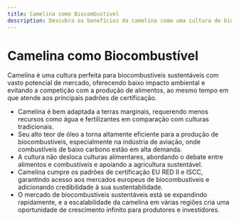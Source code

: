 ```yaml
---
title: Camelina como Biocombustível
description: Descubra os benefícios da camelina como uma cultura de biocombustível sustentável com vasto potencial de mercado.
---
```


# Camelina como Biocombustível
Camelina é uma cultura perfeita para biocombustíveis sustentáveis com vasto potencial de mercado, oferecendo baixo impacto ambiental e evitando a competição com a produção de alimentos, ao mesmo tempo em que atende aos principais padrões de certificação.

- Camelina é bem adaptada a terras marginais, requerendo menos recursos como água e fertilizantes em comparação com culturas tradicionais.
- Seu alto teor de óleo a torna altamente eficiente para a produção de biocombustíveis, especialmente na indústria de aviação, onde combustíveis de baixo carbono estão em alta demanda.
- A cultura não desloca culturas alimentares, abordando o debate entre alimentos e combustíveis e apoiando a agricultura sustentável.
- Camelina cumpre os padrões de certificação EU RED II e ISCC, garantindo acesso aos mercados europeus de biocombustíveis e adicionando credibilidade à sua sustentabilidade.
- O mercado de biocombustíveis sustentáveis está se expandindo rapidamente, e a escalabilidade da camelina em várias regiões cria uma oportunidade de crescimento infinito para produtores e investidores.